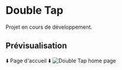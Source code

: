 # Double Tap

Projet en cours de développement.


<!-- add a photo copilot pls -->

## Prévisualisation

⬇️ Page d'accueil ⬇️
![Double Tap home page](https://gyazo.com/5983cd16ab0fc12a8b113640112bc3de.png)
